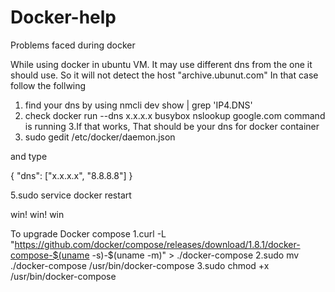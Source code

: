# Docker-help
Problems faced during docker

While using docker in ubuntu VM. It may use  different dns from the one it should use.
So it will not detect the host "archive.ubunut.com" In that case follow the follwing

1. find your dns by using nmcli dev show | grep 'IP4.DNS'
2. check docker run --dns x.x.x.x busybox nslookup google.com command is running
3.If that works, That should be your dns for docker container
4. sudo gedit /etc/docker/daemon.json

and type

{
    "dns": ["x.x.x.x", "8.8.8.8"]
}

5.sudo service docker restart


win! win! win 


To upgrade Docker compose
1.curl -L "https://github.com/docker/compose/releases/download/1.8.1/docker-compose-$(uname -s)-$(uname -m)" > ./docker-compose
2.sudo mv ./docker-compose /usr/bin/docker-compose
3.sudo chmod +x /usr/bin/docker-compose
